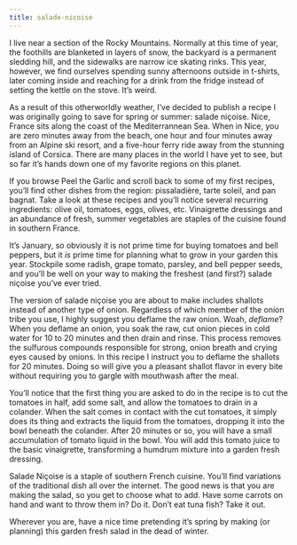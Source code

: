 ```yaml
---
title: salade-nicoise
---
```


I live near a section of the Rocky Mountains. Normally at this time of year, the foothills are blanketed in layers of snow, the backyard is a permanent sledding hill, and the sidewalks are narrow ice skating rinks. This year, however, we find ourselves spending sunny afternoons outside in t-shirts, later coming inside and reaching for a drink from the fridge instead of setting the kettle on the stove. It’s weird. 

As a result of this otherworldly weather, I’ve decided to publish a recipe I was originally going to save for spring or summer: salade niçoise. Nice, France sits along the coast of the Mediterrannean Sea. When in Nice, you are zero minutes away from the beach, one hour and four minutes away from an Alpine ski resort, and a five-hour ferry ride away from the stunning island of Corsica. There are many places in the world I have yet to see, but so far it’s hands down one of my favorite regions on this planet.

If you browse Peel the Garlic and scroll back to some of my first recipes, you’ll find other dishes from the region: pissaladière, tarte soleil, and pan bagnat. Take a look at these recipes and you’ll notice several recurring ingredients: olive oil, tomatoes, eggs, olives, etc. Vinaigrette dressings and an abundance of fresh, summer vegetables are staples of the cuisine found in southern France.

It’s January, so obviously it is not prime time for buying tomatoes and bell peppers, but it <em>is</em> prime time for planning what to grow in your garden this year. Stockpile some radish, grape tomato, parsley, and bell pepper seeds, and you’ll be well on your way to making the freshest (and first?) salade niçoise you’ve ever tried. 

The version of salade niçoise you are about to make includes shallots instead of another type of onion. Regardless of which member of the onion tribe you use, I highly suggest you deflame the raw onion. Woah, <em>deflame</em>? When you deflame an onion, you soak the raw, cut onion pieces in cold water for 10 to 20 minutes and then drain and rinse. This process removes the sulfurous compounds responsible for strong, onion breath and crying eyes caused by onions. In this recipe I instruct you to deflame the shallots for 20 minutes. Doing so will give you a pleasant shallot flavor in every bite without requiring you to gargle with mouthwash after the meal.

You’ll notice that the first thing you are asked to do in the recipe is to cut the tomatoes in half, add some salt, and allow the tomatoes to drain in a colander. When the salt comes in contact with the cut tomatoes, it simply does its thing and extracts the liquid from the tomatoes, dropping it into the bowl beneath the colander. After 20 minutes or so, you will have a small accumulation of tomato liquid in the bowl. You will add this tomato juice to the basic vinaigrette, transforming a humdrum mixture into a garden fresh dressing.

Salade Niçoise is a staple of southern French cuisine. You’ll find variations of the traditional dish all over the internet. The good news is that you are making the salad, so you get to choose what to add. Have some carrots on hand and want to throw them in? Do it. Don’t eat tuna fish? Take it out. 

Wherever you are, have a nice time pretending it’s spring by making (or planning) this garden fresh salad in the dead of winter.
